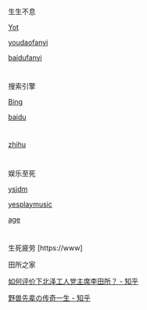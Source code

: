 

生生不息

[Yot](https://www.youdao.com/result?word=hello%20world&lang=en)

[youdaofanyi](https://fanyi.youdao.com)

[baidufanyi](fanyi.baidu.com)

#

搜索引擎

[Bing](https://cn.bing.com)

[baidu](https://www.baidu.com)

#

[zhihu](https://www.zhihu.com)
#

娱乐至死

[ysjdm](https://www.ysjdm.net)

[yesplaymusic](https://music.hexo.icu)

[age](https://www.agemys.com)

#
生死疲劳
[https://www]

田所之家

[如何评价下北泽工人党主席李田所？ - 知乎](https://www.zhihu.com/question/472851981)

[野兽先辈の传奇一生 - 知乎](https://zhuanlan.zhihu.com/p/164581850)
